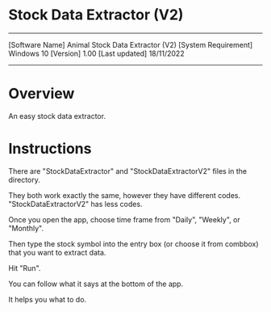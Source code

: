 # Stock Data Extractor (V2)

----------------------------------------

[Software Name] Animal Stock Data Extractor (V2)
[System Requirement] Windows 10
[Version] 1.00
[Last updated] 18/11/2022

----------------------------------------

# Overview

An easy stock data extractor.

# Instructions

There are "StockDataExtractor" and "StockDataExtractorV2" files in the directory.

They both work exactly the same, however they have different codes.
"StockDataExtractorV2" has less codes.

Once you open the app, choose time frame from "Daily", "Weekly", or "Monthly".

Then type the stock symbol into the entry box (or choose it from combbox) that you want to extract data.

Hit "Run".

You can follow what it says at the bottom of the app.

It helps you what to do.

